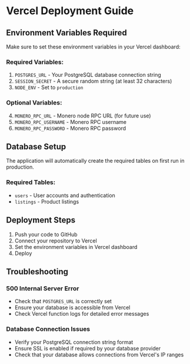 # Vercel Deployment Guide

## Environment Variables Required

Make sure to set these environment variables in your Vercel dashboard:

### Required Variables:
1. `POSTGRES_URL` - Your PostgreSQL database connection string
2. `SESSION_SECRET` - A secure random string (at least 32 characters)
3. `NODE_ENV` - Set to `production`

### Optional Variables:
4. `MONERO_RPC_URL` - Monero node RPC URL (for future use)
5. `MONERO_RPC_USERNAME` - Monero RPC username
6. `MONERO_RPC_PASSWORD` - Monero RPC password

## Database Setup

The application will automatically create the required tables on first run in production.

### Required Tables:
- `users` - User accounts and authentication
- `listings` - Product listings

## Deployment Steps

1. Push your code to GitHub
2. Connect your repository to Vercel
3. Set the environment variables in Vercel dashboard
4. Deploy

## Troubleshooting

### 500 Internal Server Error
- Check that `POSTGRES_URL` is correctly set
- Ensure your database is accessible from Vercel
- Check Vercel function logs for detailed error messages

### Database Connection Issues
- Verify your PostgreSQL connection string format
- Ensure SSL is enabled if required by your database provider
- Check that your database allows connections from Vercel's IP ranges